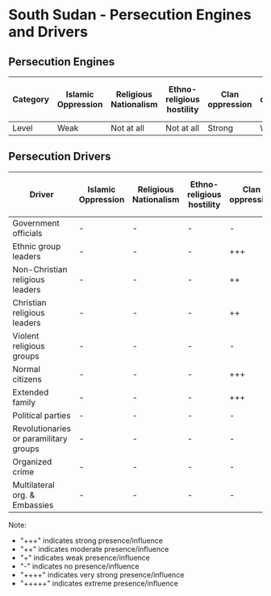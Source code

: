 # South Sudan - Persecution Engines and Drivers

## Persecution Engines

| Category | Islamic Oppression | Religious Nationalism | Ethno-religious hostility | Clan oppression | Christian denominational oppression | Communist and post-Communist oppression | Secular intolerance | Dictatorial paranoia | Organized corruption and crime |
|----------|-------------------|----------------------|---------------------------|-----------------|-------------------------------------|------------------------------------------|---------------------|---------------------|------------------------------|
| Level | Weak | Not at all | Not at all | Strong | Weak | Not at all | Not at all | Medium | Strong |

## Persecution Drivers

| Driver | Islamic Oppression | Religious Nationalism | Ethno-religious hostility | Clan oppression | Christian denominational oppression | Communist and post-Communist oppression | Secular intolerance | Dictatorial paranoia | Organized corruption and crime |
|--------|-------------------|----------------------|---------------------------|-----------------|-------------------------------------|------------------------------------------|---------------------|---------------------|------------------------------|
| Government officials | - | - | - | - | - | - | - | +++ | +++ |
| Ethnic group leaders | - | - | - | +++ | - | - | - | - | - |
| Non-Christian religious leaders | - | - | - | ++ | - | - | - | - | - |
| Christian religious leaders | - | - | - | ++ | - | - | - | - | - |
| Violent religious groups | - | - | - | - | - | - | - | - | - |
| Normal citizens | - | - | - | +++ | - | - | - | - | - |
| Extended family | - | - | - | +++ | - | - | - | - | - |
| Political parties | - | - | - | - | - | - | - | ++ | - |
| Revolutionaries or paramilitary groups | - | - | - | - | - | - | - | - | - |
| Organized crime | - | - | - | - | - | - | - | - | ++++ |
| Multilateral org. & Embassies | - | - | - | - | - | - | - | - | - |

Note: 
- "+++" indicates strong presence/influence
- "++" indicates moderate presence/influence
- "+" indicates weak presence/influence
- "-" indicates no presence/influence
- "++++" indicates very strong presence/influence
- "+++++" indicates extreme presence/influence